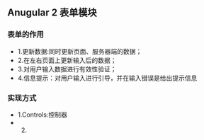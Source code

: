 ## Anugular 2 表单模块


### 表单的作用
 - 1.更新数据:同时更新页面、服务器端的数据；
 - 2.在左右页面上更新输入后的数据；
 - 3.对用户输入数据进行有效性验证；
 - 4.信息提示：对用户输入进行引导，并在输入错误是给出提示信息
 
 ### 实现方式
 
 - 1.Controls:控制器
 - 2. 